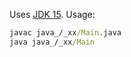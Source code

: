 Uses [JDK 15](https://www.oracle.com/java/technologies/javase-jdk15-downloads.html). Usage:
```cmd
javac java_/_xx/Main.java
java java_/_xx/Main
```
